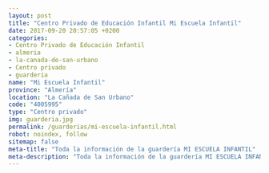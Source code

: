 ```yaml
---
layout: post
title: "Centro Privado de Educación Infantil Mi Escuela Infantil"
date: 2017-09-20 20:57:05 +0200
categories:
- Centro Privado de Educación Infantil
- almeria
- la-canada-de-san-urbano
- Centro privado
- guarderia
name: "Mi Escuela Infantil"
province: "Almería"
location: "La Cañada de San Urbano"
code: "4005995"
type: "Centro privado"
img: guarderia.jpg
permalink: /guarderias/mi-escuela-infantil.html
robot: noindex, follow
sitemap: false
meta-title: "Toda la información de la guardería MI ESCUELA INFANTIL"
meta-description: "Toda la información de la guardería MI ESCUELA INFANTIL"
---
```

